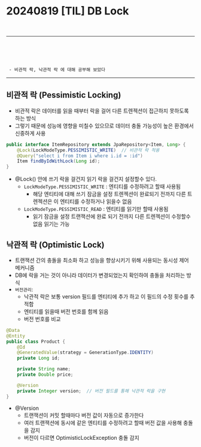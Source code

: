 # 20240819 [TIL] DB Lock

<br>

---
<br>
<br>
<br>

```
 - 비관적 락, 낙관적 락 에 대해 공부해 보았다
```


---

  
## 비관적 락 (Pessimistic Locking)
- 비관적 락은 데이터를 읽을 때부터 락을 걸어 다른 트렌젝션이 접근하지 못하도록 하는 방식
- 그렇기 때문에 성능에 영향을 미칠수 있으므로 데이터 충돌 가능성이 높은 환경에서 신중하게 사용
~~~java
public interface ItemRepository extends JpaRepository<Item, Long> {
    @Lock(LockModeType.PESSIMISTIC_WRITE)  // 비관적 락 적용
    @Query("select i from Item i where i.id = :id")
    Item findByIdWithLock(Long id); 
}

~~~
- @Lock() 안에 쓰기 락을 걸건지 읽기 락을 걸건지 설정할수 있다.
  - `LockModeType.PESSIMISTIC_WRITE` : 엔티티를 수정하려고 할때 사용됨
    - 해당 엔티티에 대해 쓰기 잠금을 설정 트렌젝션이 완료되기 전까지 다른 트렌젝션은 이 엔티티를 수정하거나 읽을수 없음
  - `LockModeType.PESSIMISTIC_READ` : 엔티티를 읽기만 할때 사용됨
    - 읽기 잠금을 설정  트랜잭션에 완료 되기 전까지 다른 트렌젝션이 수정할수 없음 읽기는 가능


## 낙관적 락 (Optimistic Lock)
- 트랜잭션 간의 충돌을 최소화 하고 성능을 향상시키기 위해 사용되는 동시성 제어 메커니즘
- DB에 락을 거는 것이 아니라 데이터가 변경되었는지 확인하여 충돌을 처리하는 방식
- `버전관리`: 
  - 낙관적 락은 보통 version 필드를 엔티티에 추가 하고 이 필드의 수정 횟수를 추적함
  - 엔티티를 읽을때 버전 번호를 함께 읽음
  - 버전 번호를 비교

~~~java
@Data
@Entity
public class Product {
    @Id
    @GeneratedValue(strategy = GenerationType.IDENTITY)
    private Long id;

    private String name;
    private Double price;

    @Version
    private Integer version;  // 버전 필드를 통해 낙관적 락을 구현
}

~~~

- @Version 
  - 트랜잭션이 커밋 할때마다 버전 값이 자동으로 증가한다
  - 여러 트랜잭션에 동시에 같은 엔티티를 수정하려고 할때 버전 값을 사용해 충돌을 감지
  - 버전이 다르면 OptimisticLockException 충돌 감지